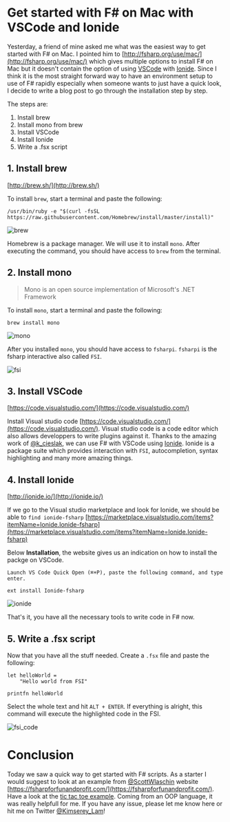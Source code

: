 # Get started with F# on Mac with VSCode and Ionide

Yesterday, a friend of mine asked me what was the easiest way to get started with F# on Mac.
I pointed him to [http://fsharp.org/use/mac/](http://fsharp.org/use/mac/) which gives multiple options to install F# on Mac but it doesn't contain the option
of using [VSCode](https://code.visualstudio.com/) with [Ionide](http://ionide.io/).
Since I think it is the most straight forward way to have an environment setup to use of F# rapidly especially when someone wants to just have a quick look, I decide to write a blog post to go through the installation step by step.

The steps are:
 1. Install brew
 2. Install mono from brew
 3. Install VSCode
 4. Install Ionide
 5. Write a .fsx script

## 1. Install brew

[http://brew.sh/](http://brew.sh/)

To install `brew`, start a terminal and paste the following:

```
/usr/bin/ruby -e "$(curl -fsSL https://raw.githubusercontent.com/Homebrew/install/master/install)"
```

![brew](https://2.bp.blogspot.com/-MCdhqT2VVGE/Vxf5gXg719I/AAAAAAAAAGI/FmlU3mhjblQemL2FKIYjmXUDJLjaMeDdACLcB/s1600/brew.png)

Homebrew is a package manager. We will use it to install `mono`.
After executing the command, you should have access to `brew` from the terminal.

## 2. Install mono

> Mono is an open source implementation of Microsoft's .NET Framework

To install `mono`, start a terminal and paste the following:

```
brew install mono
```

![mono](https://3.bp.blogspot.com/-EQP6-tULonI/Vxf5hk9yjpI/AAAAAAAAAGQ/pKmEGwdBzxoC_skP-otcXYga1WdZleDJgCKgB/s1600/mono.png)

After you installed `mono`, you should have access to `fsharpi`.
`fsharpi` is the fsharp interactive also called `FSI`.

![fsi](https://4.bp.blogspot.com/-qUlUJqwRKQw/Vxf7SokgA6I/AAAAAAAAAGg/fOfugxwQ-Ok_krBmfe5jMK1UeDAkSdvlwCLcB/s1600/fsharpi.png)

## 3. Install VSCode

[https://code.visualstudio.com/](https://code.visualstudio.com/)

Install Visual studio code [https://code.visualstudio.com/](https://code.visualstudio.com/).
Visual studio code is a code editor which also allows developpers to write plugins against it.
Thanks to the amazing work of [@k_cieslak](https://twitter.com/k_cieslak), we can use F# with VSCode using [Ionide](http://ionide.io/).
Ionide is a package suite which provides interaction with `FSI`, autocompletion, syntax highlighting and many more amazing things.

## 4. Install Ionide

[http://ionide.io/](http://ionide.io/)

If we go to the Visual studio marketplace and look for Ionide,
we should be able to `find ionide-fsharp` [https://marketplace.visualstudio.com/items?itemName=Ionide.Ionide-fsharp](https://marketplace.visualstudio.com/items?itemName=Ionide.Ionide-fsharp)

Below __Installation__, the website gives us an indication on how to install the packge on VSCode.

```
Launch VS Code Quick Open (⌘+P), paste the following command, and type enter.

ext install Ionide-fsharp
```

![ionide](https://3.bp.blogspot.com/-4AbVmTg0EW8/Vxf5gYrsSaI/AAAAAAAAAGE/e02IqTqaMxoiPYZ_2iRpzN-PtfYWuCWWQCKgB/s1600/ionide_install_on_vscode.png)

That's it, you have all the necessary tools to write code in F# now.

## 5. Write a .fsx script

Now that you have all the stuff needed. Create a `.fsx` file and paste the following:

```
let helloWorld =
    "Hello world from FSI"

printfn helloWorld
```

Select the whole text and hit `ALT + ENTER`.
If everything is alright, this command will execute the highlighted code in the FSI.

![fsi_code](https://1.bp.blogspot.com/-Mo6uhXQn0aA/Vxf9DcnTdtI/AAAAAAAAAGs/_Zfxedc07v4tmQwTnwAESiIXbjcNSNkJwCLcB/s1600/helloworldfsx.png)

# Conclusion

Today we saw a quick way to get started with F# scripts. As a starter I would suggest to look at an example from [@ScottWlaschin](https://twitter.com/ScottWlaschin) website [https://fsharpforfunandprofit.com/](https://fsharpforfunandprofit.com/). Have a look at the [tic tac toe example](https://fsharpforfunandprofit.com/posts/enterprise-tic-tac-toe/). 
Coming from an OOP language, it was really helpfull for me.
If you have any issue, please let me know here or hit me on Twitter [@Kimserey_Lam](https://twitter.com/Kimserey_Lam)!
